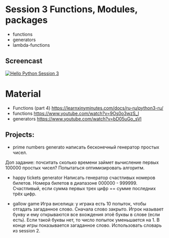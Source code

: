 # Session 3 Functions, Modules, packages
- functions
- generators 
- lambda-functions 

## Screencast
[![Hello Python Session 3](http://img.youtube.com/vi/Qe1TE5hPE5w/0.jpg)](http://www.youtube.com/watch?v=Qe1TE5hPE5w "Hello Python Session 3")

# Material
- Functions (part 4) https://learnxinyminutes.com/docs/ru-ru/python3-ru/
- functions https://www.youtube.com/watch?v=9Os0o3wzS_I
- generators https://www.youtube.com/watch?v=bD05uGo_sVI

## Projects:
- prime numbers generato
написать бесконечный генератор простых чисел.

Доп задание: почситать сколько времени займет вычисление первых 100000 простых чисел? Попытаться оптимизировать алгоритм.

- happy tickets generator
Написать генератор счастливых номеров билетов. Номера билетов в диапазоне 000000 - 999999. Счастливый, если сумма первых трех цифр == сумме последних трёх цифр.

- gallow game
Игра виселица: у играка есть 10 попыток, чтобы отгадать загаданное слово. Сначала слово закрыто. Игрок называет букву и ему открываются все вхождения этоё буквы в слове (если есть). Если такой буквы нет, то число попыток уменьшается на 1.
В конце игры показывается загаданное слово. Использовать словарь из session 2.
